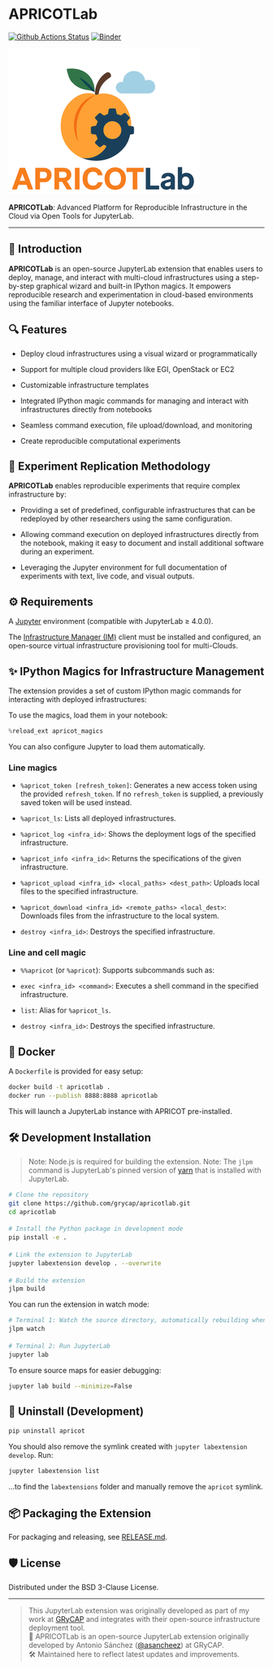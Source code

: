 # APRICOTLab

[![Github Actions Status](https://github.com/grycap/apricotlab/workflows/Build/badge.svg)](https://github.com/grycap/apricotlab/actions/workflows/build.yml)
[![Binder](https://mybinder.org/badge_logo.svg)](https://mybinder.org/v2/gh/grycap/apricotlab/main?urlpath=lab)

![title](style/logo.png)

**APRICOTLab**: Advanced Platform for Reproducible Infrastructure in the Cloud via Open Tools for JupyterLab.

---

## 🌟 Introduction

**APRICOTLab** is an open-source JupyterLab extension that enables users to deploy, manage, and interact with multi-cloud infrastructures using a step-by-step graphical wizard and built-in IPython magics. It empowers reproducible research and experimentation in cloud-based environments using the familiar interface of Jupyter notebooks.

## 🔍 Features

- Deploy cloud infrastructures using a visual wizard or programmatically

- Support for multiple cloud providers like EGI, OpenStack or EC2

- Customizable infrastructure templates

- Integrated IPython magic commands for managing and interact with infrastructures directly from notebooks

- Seamless command execution, file upload/download, and monitoring

- Create reproducible computational experiments

## 🧬 Experiment Replication Methodology

**APRICOTLab** enables reproducible experiments that require complex infrastructure by:

- Providing a set of predefined, configurable infrastructures that can be redeployed by other researchers using the same configuration.

- Allowing command execution on deployed infrastructures directly from the notebook, making it easy to document and install additional software during an experiment.

- Leveraging the Jupyter environment for full documentation of experiments with text, live code, and visual outputs.

## ⚙️ Requirements

A [Jupyter](https://jupyter.org/install) environment (compatible with JupyterLab ≥ 4.0.0).

The [Infrastructure Manager (IM)](https://imdocs.readthedocs.io/en/devel/gstarted.html) client must be installed and configured, an open-source virtual infrastructure provisioning tool for multi-Clouds.

## ✨ IPython Magics for Infrastructure Management

The extension provides a set of custom IPython magic commands for interacting with deployed infrastructures:

To use the magics, load them in your notebook:

```python
%reload_ext apricot_magics
```

You can also configure Jupyter to load them automatically.

### Line magics

- `%apricot_token [refresh_token]`:
  Generates a new access token using the provided `refresh_token`.
  If no `refresh_token` is supplied, a previously saved token will be used instead.

- `%apricot_ls`:
  Lists all deployed infrastructures.

- `%apricot_log <infra_id>`:
  Shows the deployment logs of the specified infrastructure.

- `%apricot_info <infra_id>`:
  Returns the specifications of the given infrastructure.

<!-- - `%apricot_vmls <infra_id>`:
Lists the virtual machines and their status of a given infrastructure. -->

- `%apricot_upload <infra_id> <local_paths> <dest_path>`:
  Uploads local files to the specified infrastructure.

- `%apricot_download <infra_id> <remote_paths> <local_dest>`:
  Downloads files from the infrastructure to the local system.

- `destroy <infra_id>`:
  Destroys the specified infrastructure.

### Line and cell magic

- `%%apricot` (or `%apricot`):
  Supports subcommands such as:

- `exec <infra_id> <command>`: Executes a shell command in the specified infrastructure.

- `list`: Alias for `%apricot_ls`.

- `destroy <infra_id>`: Destroys the specified infrastructure.

## 🐳 Docker

A `Dockerfile` is provided for easy setup:

```bash
docker build -t apricotlab .
docker run --publish 8888:8888 apricotlab
```

This will launch a JupyterLab instance with APRICOT pre-installed.

## 🛠️ Development Installation

> Note: Node.js is required for building the extension.
> Note: The `jlpm` command is JupyterLab's pinned version of [yarn](https://yarnpkg.com/) that is installed with JupyterLab.

```bash
# Clone the repository
git clone https://github.com/grycap/apricotlab.git
cd apricotlab

# Install the Python package in development mode
pip install -e .

# Link the extension to JupyterLab
jupyter labextension develop . --overwrite

# Build the extension
jlpm build
```

You can run the extension in watch mode:

```bash
# Terminal 1: Watch the source directory, automatically rebuilding when needed
jlpm watch

# Terminal 2: Run JupyterLab
jupyter lab
```

To ensure source maps for easier debugging:

```bash
jupyter lab build --minimize=False
```

## 🧹 Uninstall (Development)

```bash
pip uninstall apricot
```

You should also remove the symlink created with `jupyter labextension develop`. Run:

```bash
jupyter labextension list
```

...to find the `labextensions` folder and manually remove the `apricot` symlink.

## 📦 Packaging the Extension

For packaging and releasing, see [RELEASE.md](RELEASE.md).

## 🛡️ License

Distributed under the BSD 3-Clause License.

---

> This JupyterLab extension was originally developed as part of my work at [GRyCAP](https://github.com/grycap) and integrates with their open-source infrastructure deployment tool.  
> 🔁 APRICOTLab is an open-source JupyterLab extension originally developed by Antonio Sánchez ([@asancheez](https://github.com/asancheez)) at GRyCAP.  
> 🛠️ Maintained here to reflect latest updates and improvements.
